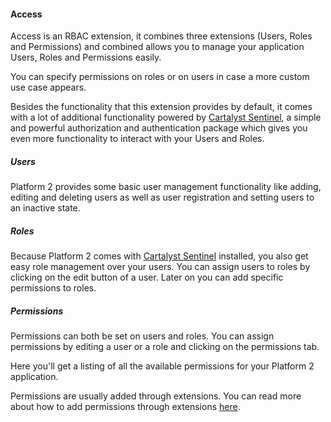 #### Access

Access is an RBAC extension, it combines three extensions (Users, Roles and Permissions) and combined allows you to manage your application Users, Roles and Permissions easily.

You can specify permissions on roles or on users in case a more custom use case appears.

Besides the functionality that this extension provides by default, it comes with a lot of additional functionality powered by [Cartalyst Sentinel](https://cartalyst.com/manual/sentinel), a simple and powerful authorization and authentication package which gives you even more functionality to interact with your Users and Roles.

##### Users

Platform 2 provides some basic user management functionality like adding, editing and deleting users as well as user registration and setting users to an inactive state.

##### Roles

Because Platform 2 comes with [Cartalyst Sentinel](https://cartalyst.com/manual/sentinel) installed, you also get easy role management over your users. You can assign users to roles by clicking on the edit button of a user. Later on you can add specific permissions to roles.

##### Permissions

Permissions can both be set on users and roles. You can assign permissions by editing a user or a role and clicking on the permissions tab.

Here you'll get a listing of all the available permissions for your Platform 2 application.

Permissions are usually added through extensions. You can read more about how to add permissions through extensions [here](#configuring-extensions).
